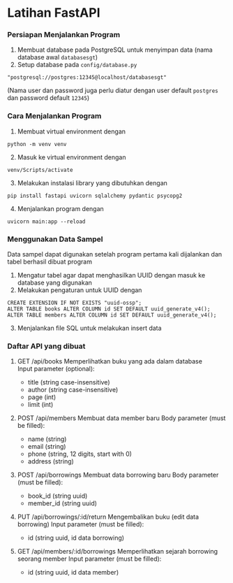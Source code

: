 # Latihan FastAPI
### Persiapan Menjalankan Program
1. Membuat database pada PostgreSQL untuk menyimpan data (nama database awal `databasesgt`)
2. Setup database pada `config/database.py`
```
"postgresql://postgres:12345@localhost/databasesgt"
```
(Nama user dan password juga perlu diatur dengan user default `postgres` dan password default `12345`)

### Cara Menjalankan Program
1. Membuat virtual environment dengan
```
python -m venv venv
```

2. Masuk ke virtual environment dengan
```
venv/Scripts/activate
```

3. Melakukan instalasi library yang dibutuhkan dengan
```
pip install fastapi uvicorn sqlalchemy pydantic psycopg2
```

4. Menjalankan program dengan
```
uvicorn main:app --reload
```

### Menggunakan Data Sampel
Data sampel dapat digunakan setelah program pertama kali dijalankan dan tabel berhasil dibuat program
1. Mengatur tabel agar dapat menghasilkan UUID dengan masuk ke database yang digunakan
2. Melakukan pengaturan untuk UUID dengan
```
CREATE EXTENSION IF NOT EXISTS "uuid-ossp";
ALTER TABLE books ALTER COLUMN id SET DEFAULT uuid_generate_v4();
ALTER TABLE members ALTER COLUMN id SET DEFAULT uuid_generate_v4();
```
3. Menjalankan file SQL untuk melakukan insert data

### Daftar API yang dibuat
1. GET /api/books
Memperlihatkan buku yang ada dalam database <br>
Input parameter (optional):
    - title (string case-insensitive)
    - author (string case-insensitive)
    - page (int)
    - limit (int)
  
2. POST /api/members
Membuat data member baru
Body parameter (must be filled):
    - name (string)
    - email (string)
    - phone (string, 12 digits, start with 0)
    - address (string)
  
3. POST /api/borrowings
Membuat data borrowing baru
Body parameter (must be filled):
    - book_id (string uuid)
    - member_id (string uuid)

4. PUT /api/borrowings/:id/return
Mengembalikan buku (edit data borrowing)
Input parameter (must be filled):
    - id (string uuid, id data borrowing)
  
5. GET /api/members/:id/borrowings
Memperlihatkan sejarah borrowing seorang member
Input parameter (must be filled):
    - id (string uuid, id data member)


